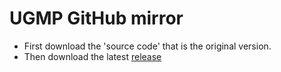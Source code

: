 # UGMP GitHub mirror

- First download the 'source code' that is the original version.
- Then download the latest [release](https://github.com/Yarmaksito/ugmp/releases)
